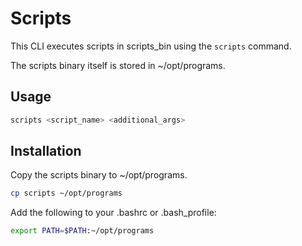 # Scripts

This CLI executes scripts in scripts_bin using the ```scripts``` command.

The scripts binary itself is stored in ~/opt/programs.

## Usage

```bash
scripts <script_name> <additional_args>
```

## Installation

Copy the scripts binary to ~/opt/programs.

```bash
cp scripts ~/opt/programs
```

Add the following to your .bashrc or .bash_profile:

```bash
export PATH=$PATH:~/opt/programs
```
